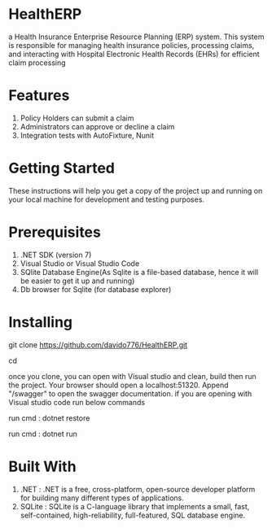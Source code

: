 # HealthERP
a Health Insurance Enterprise Resource Planning (ERP) system. This system is responsible for managing health insurance policies, processing claims, and interacting with Hospital Electronic Health Records (EHRs) for efficient claim processing

# Features
1. Policy Holders can submit a claim
2. Administrators can approve or decline a claim
3. Integration tests with AutoFixture, Nunit

# Getting Started
These instructions will help you get a copy of the project up and running on your local machine for development and testing purposes.

# Prerequisites
1. .NET SDK (version 7)
2. Visual Studio or Visual Studio Code
3. SQlite Database Engine(As Sqlite is a file-based database, hence it will be easier to get it up and running)
4. Db browser for Sqlite (for database explorer)

# Installing

git clone https://github.com/davido776/HealthERP.git

cd <project-folder>

once you clone, you can open with Visual studio and clean, build then run the project. Your browser should open a localhost:51320.
Append "/swagger" to open the swagger documentation. if you are opening with Visual studio code run below commands

run cmd : dotnet restore

run cmd : dotnet run

# Built With

1. .NET : .NET is a free, cross-platform, open-source developer platform for building many different types of applications.
2. SQLite : SQLite is a C-language library that implements a small, fast, self-contained, high-reliability, full-featured, SQL database engine.
